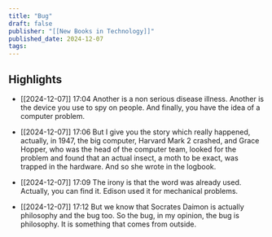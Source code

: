 ```yaml
---
title: "Bug"
draft: false
publisher: "[[New Books in Technology]]"
published_date: 2024-12-07
tags:
---
```



## Highlights
* [[2024-12-07]] 17:04  Another is a non serious disease illness. Another is the device you use to spy on people. And finally, you have the idea of a computer problem.

* [[2024-12-07]] 17:06  But I give you the story which really happened, actually, in 1947, the big computer, Harvard Mark 2 crashed, and Grace Hopper, who was the head of the computer team, looked for the problem and found that an actual insect, a moth to be exact, was trapped in the hardware. And so she wrote in the logbook.

* [[2024-12-07]] 17:09  The irony is that the word was already used. Actually, you can find it. Edison used it for mechanical problems.

* [[2024-12-07]] 17:12  But we know that Socrates Daimon is actually philosophy and the bug too. So the bug, in my opinion, the bug is philosophy. It is something that comes from outside.

